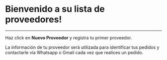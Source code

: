 <h1>
    Bienvenido a su lista de proveedores!
</h1>

----

Haz click en **Nuevo Proveedor** y registra tu primer proveedor.

La información de tu proveedor será utilizada para identificar tus pedidos y contactarle vía Whatsapp o Gmail cada vez que realices un pedido.

